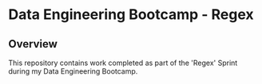 # Data Engineering Bootcamp - Regex

## Overview

This repository contains work completed as part of the 'Regex' Sprint during my Data Engineering Bootcamp. 

